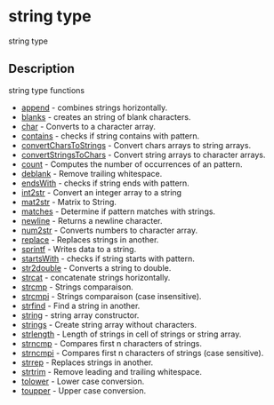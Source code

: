

# string type

string type

## Description
string type functions


* [append](append.md) - combines strings horizontally.
* [blanks](blanks.md) - creates an string of blank characters.
* [char](char.md) - Converts to a character array.
* [contains](contains.md) - checks if string contains with pattern.
* [convertCharsToStrings](convertCharsToStrings.md) - Convert chars arrays to string arrays.
* [convertStringsToChars](convertStringsToChars.md) - Convert string arrays to character arrays.
* [count](count.md) - Computes the number of occurrences of an pattern.
* [deblank](deblank.md) - Remove trailing whitespace.
* [endsWith](endsWith.md) - checks if string ends with pattern.
* [int2str](int2str.md) - Convert an integer array to a string
* [mat2str](mat2str.md) - Matrix to String.
* [matches](matches.md) - Determine if pattern matches with strings.
* [newline](newline.md) - Returns a newline character.
* [num2str](num2str.md) - Converts numbers to character array.
* [replace](replace.md) - Replaces strings in another.
* [sprintf](sprintf.md) - Writes data to a string.
* [startsWith](startsWith.md) - checks if string starts with pattern.
* [str2double](str2double.md) - Converts a string to double.
* [strcat](strcat.md) - concatenate strings horizontally.
* [strcmp](strcmp.md) - Strings comparaison.
* [strcmpi](strcmpi.md) - Strings comparaison (case insensitive).
* [strfind](strfind.md) - Find a string in another.
* [string](string.md) - string array constructor.
* [strings](strings.md) - Create string array without characters.
* [strlength](strlength.md) - Length of strings in cell of strings or string array.
* [strncmp](strncmp.md) - Compares first n characters of strings.
* [strncmpi](strncmpi.md) - Compares first n characters of strings (case sensitive).
* [strrep](strrep.md) - Replaces strings in another.
* [strtrim](strtrim.md) - Remove leading and trailing whitespace.
* [tolower](tolower.md) - Lower case conversion.
* [toupper](toupper.md) - Upper case conversion.



